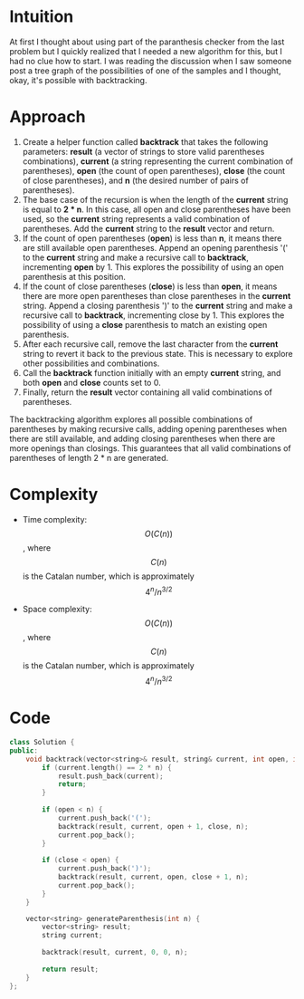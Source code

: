 # Intuition
At first I thought about using part of the paranthesis checker from the last problem but I quickly realized that I needed a new algorithm for this, but I had no clue how to start. I was reading the discussion when I saw someone post a tree graph of the possibilities of one of the samples and I thought, okay, it's possible with backtracking.

# Approach
1. Create a helper function called **backtrack** that takes the following parameters: **result** (a vector of strings to store valid parentheses combinations), **current** (a string representing the current combination of parentheses), **open** (the count of open parentheses), **close** (the count of close parentheses), and **n** (the desired number of pairs of parentheses).
2. The base case of the recursion is when the length of the **current** string is equal to **2 * n**. In this case, all open and close parentheses have been used, so the **current** string represents a valid combination of parentheses. Add the **current** string to the **result** vector and return.
3. If the count of open parentheses (**open**) is less than **n**, it means there are still available open parentheses. Append an opening parenthesis '(' to the **current** string and make a recursive call to **backtrack**, incrementing **open** by 1. This explores the possibility of using an open parenthesis at this position.
4. If the count of close parentheses (**close**) is less than **open**, it means there are more open parentheses than close parentheses in the **current** string. Append a closing parenthesis ')' to the **current** string and make a recursive call to **backtrack**, incrementing close by 1. This explores the possibility of using a **close** parenthesis to match an existing open parenthesis.
5. After each recursive call, remove the last character from the **current** string to revert it back to the previous state. This is necessary to explore other possibilities and combinations.
6. Call the **backtrack** function initially with an empty **current** string, and both **open** and **close** counts set to 0.
7. Finally, return the **result** vector containing all valid combinations of parentheses.

The backtracking algorithm explores all possible combinations of parentheses by making recursive calls, adding opening parentheses when there are still available, and adding closing parentheses when there are more openings than closings. This guarantees that all valid combinations of parentheses of length 2 * n are generated.

# Complexity
- Time complexity:
$$O(C(n))$$, where $$C(n)$$ is the Catalan number, which is approximately $$4^n/n^{3/2}$$

- Space complexity:
$$O(C(n))$$, where $$C(n)$$ is the Catalan number, which is approximately $$4^n/n^{3/2}$$
# Code
```c++
class Solution {
public:
    void backtrack(vector<string>& result, string& current, int open, int close, int n) {
        if (current.length() == 2 * n) {
            result.push_back(current);
            return;
        }
        
        if (open < n) {
            current.push_back('(');
            backtrack(result, current, open + 1, close, n);
            current.pop_back();
        }
        
        if (close < open) {
            current.push_back(')');
            backtrack(result, current, open, close + 1, n);
            current.pop_back();
        }
    }

    vector<string> generateParenthesis(int n) {
        vector<string> result;
        string current;
        
        backtrack(result, current, 0, 0, n);
        
        return result;
    }
};
```